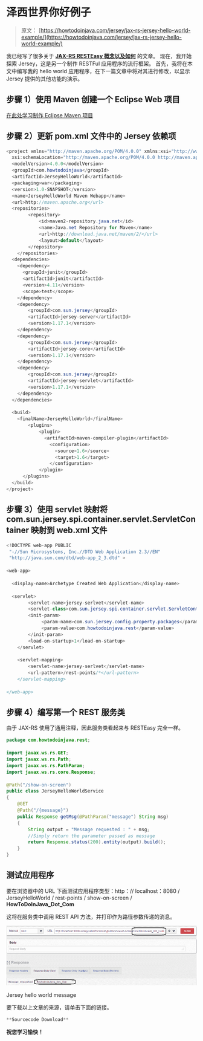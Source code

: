 # 泽西世界你好例子

> 原文： [https://howtodoinjava.com/jersey/jax-rs-jersey-hello-world-example/](https://howtodoinjava.com/jersey/jax-rs-jersey-hello-world-example/)

我已经写了很多关于 [**JAX-RS RESTEasy 概念以及如何**](//howtodoinjava.com/restful-web-service/ "RESTful Web services Tutorials") 的文章。 现在，我开始探索 Jersey，这是另一个制作 RESTFul 应用程序的流行框架。 首先，我将在本文中编写我的 hello world 应用程序，在下一篇文章中将对其进行修改，以显示 Jersey 提供的其他功能的演示。

## **步骤 1）使用 Maven 创建一个 Eclipse Web 项目**

[在此处学习制作 Eclipse Maven 项目](//howtodoinjava.com/maven/how-to-create-a-eclipse-web-application-using-maven/ "How to create a eclipse web application using maven")

## **步骤 2）更新 pom.xml 文件**中的 Jersey 依赖项

```java
<project xmlns="http://maven.apache.org/POM/4.0.0" xmlns:xsi="http://www.w3.org/2001/XMLSchema-instance"
  xsi:schemaLocation="http://maven.apache.org/POM/4.0.0 http://maven.apache.org/maven-v4_0_0.xsd">
  <modelVersion>4.0.0</modelVersion>
  <groupId>com.howtodoinjava</groupId>
  <artifactId>JerseyHelloWorld</artifactId>
  <packaging>war</packaging>
  <version>1.0-SNAPSHOT</version>
  <name>JerseyHelloWorld Maven Webapp</name>
  <url>http://maven.apache.org</url>
  <repositories>
		<repository>
			<id>maven2-repository.java.net</id>
			<name>Java.net Repository for Maven</name>
			<url>http://download.java.net/maven/2/</url>
			<layout>default</layout>
		</repository>
	</repositories>
  <dependencies>
    <dependency>
      <groupId>junit</groupId>
      <artifactId>junit</artifactId>
      <version>4.11</version>
      <scope>test</scope>
    </dependency>
    <dependency>
		<groupId>com.sun.jersey</groupId>
		<artifactId>jersey-server</artifactId>
		<version>1.17.1</version>
	</dependency>
	<dependency>
		<groupId>com.sun.jersey</groupId>
		<artifactId>jersey-core</artifactId>
		<version>1.17.1</version>
	</dependency>
	<dependency>
		<groupId>com.sun.jersey</groupId>
		<artifactId>jersey-servlet</artifactId>
		<version>1.17.1</version>
	</dependency>
  </dependencies>

  <build>
    <finalName>JerseyHelloWorld</finalName>
	    <plugins>
		    <plugin>
		      <artifactId>maven-compiler-plugin</artifactId>
		        <configuration>
		          <source>1.6</source>
		          <target>1.6</target>
		        </configuration>
		    </plugin>
	  </plugins>
  </build>
</project>

```

## **步骤 3）使用 servlet 映射将 com.sun.jersey.spi.container.servlet.ServletContainer 映射到 web.xml 文件**

```java
<!DOCTYPE web-app PUBLIC
 "-//Sun Microsystems, Inc.//DTD Web Application 2.3//EN"
 "http://java.sun.com/dtd/web-app_2_3.dtd" >

<web-app>

  <display-name>Archetype Created Web Application</display-name>

  <servlet>
		<servlet-name>jersey-serlvet</servlet-name>
		<servlet-class>com.sun.jersey.spi.container.servlet.ServletContainer</servlet-class>
		<init-param>
		     <param-name>com.sun.jersey.config.property.packages</param-name>
		     <param-value>com.howtodoinjava.rest</param-value>
		</init-param>
		<load-on-startup>1</load-on-startup>
	</servlet>

	<servlet-mapping>
		<servlet-name>jersey-serlvet</servlet-name>
		<url-pattern>/rest-points/*</url-pattern>
	</servlet-mapping>

</web-app>

```

## **步骤 4）编写第一个 REST 服务类**

由于 JAX-RS 使用了通用注释，因此服务类看起来与 RESTEasy 完全一样。

```java
package com.howtodoinjava.rest;

import javax.ws.rs.GET;
import javax.ws.rs.Path;
import javax.ws.rs.PathParam;
import javax.ws.rs.core.Response;

@Path("/show-on-screen")
public class JerseyHelloWorldService
{
	@GET
	@Path("/{message}")
	public Response getMsg(@PathParam("message") String msg)
	{
		String output = "Message requested : " + msg;
		//Simply return the parameter passed as message
		return Response.status(200).entity(output).build();
	}
}

```

## **测试应用程序**

要在浏览器中的 URL 下面测试应用程序类型：http：// localhost：8080 / JerseyHelloWorld / rest-points / show-on-screen / **HowToDoInJava_Dot_Com**

这将在服务类中调用 REST API 方法，并打印作为路径参数传递的消息。

![Jersey hello world message](img/7b9bd89dd84931084aeb90b375387d18.png)

Jersey hello world message



要下载以上文章的来源，请单击下面的链接。

```java
**Sourcecode Download**
```

**祝您学习愉快！**